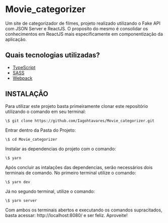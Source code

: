 # Movie_categorizer

Um site de categorizador de filmes, projeto realizado utilizando o Fake API com JSON Server e ReactJS. O proposito do mesmo é consolidar os conhecimentos em ReactJS mais especificamente em componentização da aplicação.


## Quais tecnologias utilizadas?

- [TypeScript](https://www.typescriptlang.org/)
- [SASS](https://sass-lang.com/)
- [Webpack](https://webpack.js.org/)

## INSTALAÇÃO

Para utilizar este projeto basta primeiramente clonar este repositório utilizando o comando em seu terminal:
```
\$ git clone https://github.com/Iagohtavares/Movie_categorizer.git
```

Entrar dentro da Pasta do Projeto:
```
\$ cd Movie_categorizer
```

Instalar as dependencias do projeto com o comando:
```
\$ yarn
```

Após concluir as intalações das dependencias, serão necessários dois terminais de comando. No primeiro terminal utilize o comando:
```
\$ yarn dev
```

Já no segundo terminal, utilize o comando:
```
\$ yarn server
```

Com ambos os terminais abertos e executando os comandos supracitados, basta acessar: http://localhost:8080/ e ser feliz. 
Aproveite!
